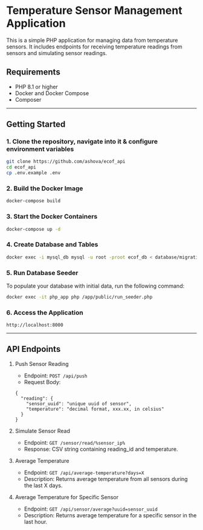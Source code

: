 # Temperature Sensor Management Application

This is a simple PHP application for managing data from temperature sensors. It includes endpoints for receiving temperature readings from sensors and simulating sensor readings.

## Requirements

- PHP 8.1 or higher
- Docker and Docker Compose
- Composer
---

## Getting Started

### 1. Clone the repository, navigate into it & configure environment variables
```bash
git clone https://github.com/ashova/ecof_api
cd ecof_api 
cp .env.example .env
```

### 2. Build the Docker Image
```bash
docker-compose build
```

### 3. Start the Docker Containers

```bash
docker-compose up -d
```
### 4. Create Database and Tables
```bash
docker exec -i mysql_db mysql -u root -proot ecof_db < database/migrations/create_tables.sql
```


### 5. Run Database Seeder
To populate your database with initial data, run the following command:
```bash
docker exec -it php_app php /app/public/run_seeder.php
```

### 6. Access the Application
```
http://localhost:8000
```
---
## API Endpoints
1. Push Sensor Reading
   - Endpoint: `POST /api/push`
   - Request Body:
   ```
   {
     "reading": {
       "sensor_uuid": "unique uuid of sensor",
       "temperature": "decimal format, xxx.xx, in celsius"
     }
   }
   ```

2. Simulate Sensor Read 
   - Endpoint: `GET /sensor/read/%sensor_ip%`
   - Response: CSV string containing reading_id and temperature.


3. Average Temperature
   - Endpoint: `GET /api/average-temperature?days=X`
   - Description: Returns average temperature from all sensors during the last X days.


4. Average Temperature for Specific Sensor
   - Endpoint: `GET /api/sensor/average?uuid=sensor_uuid`
   - Description: Returns average temperature for a specific sensor in the last hour.